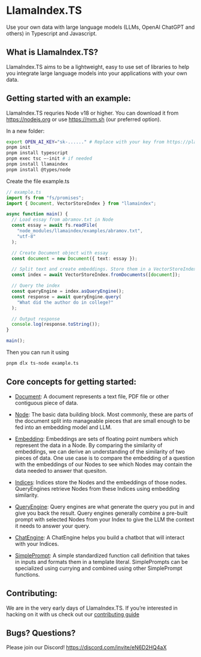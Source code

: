 # LlamaIndex.TS

Use your own data with large language models (LLMs, OpenAI ChatGPT and others) in Typescript and Javascript.

## What is LlamaIndex.TS?

LlamaIndex.TS aims to be a lightweight, easy to use set of libraries to help you integrate large language models into your applications with your own data.

## Getting started with an example:

LlamaIndex.TS requries Node v18 or higher. You can download it from https://nodejs.org or use https://nvm.sh (our preferred option).

In a new folder:

```bash
export OPEN_AI_KEY="sk-......" # Replace with your key from https://platform.openai.com/account/api-keys
pnpm init
pnpm install typescript
pnpm exec tsc –-init # if needed
pnpm install llamaindex
pnpm install @types/node
```

Create the file example.ts

```ts
// example.ts
import fs from "fs/promises";
import { Document, VectorStoreIndex } from "llamaindex";

async function main() {
  // Load essay from abramov.txt in Node
  const essay = await fs.readFile(
    "node_modules/llamaindex/examples/abramov.txt",
    "utf-8"
  );

  // Create Document object with essay
  const document = new Document({ text: essay });

  // Split text and create embeddings. Store them in a VectorStoreIndex
  const index = await VectorStoreIndex.fromDocuments([document]);

  // Query the index
  const queryEngine = index.asQueryEngine();
  const response = await queryEngine.query(
    "What did the author do in college?"
  );

  // Output response
  console.log(response.toString());
}

main();
```

Then you can run it using

```bash
pnpm dlx ts-node example.ts
```

## Core concepts for getting started:

- [Document](packages/core/src/Node.ts): A document represents a text file, PDF file or other contiguous piece of data.

- [Node](packages/core/src/Node.ts): The basic data building block. Most commonly, these are parts of the document split into manageable pieces that are small enough to be fed into an embedding model and LLM.

- [Embedding](packages/core/src/Embedding.ts): Embeddings are sets of floating point numbers which represent the data in a Node. By comparing the similarity of embeddings, we can derive an understanding of the similarity of two pieces of data. One use case is to compare the embedding of a question with the embeddings of our Nodes to see which Nodes may contain the data needed to answer that quesiton.

- [Indices](packages/core/src/indices/): Indices store the Nodes and the embeddings of those nodes. QueryEngines retrieve Nodes from these Indices using embedding similarity.

- [QueryEngine](packages/core/src/QueryEngine.ts): Query engines are what generate the query you put in and give you back the result. Query engines generally combine a pre-built prompt with selected Nodes from your Index to give the LLM the context it needs to answer your query.

- [ChatEngine](packages/core/src/ChatEngine.ts): A ChatEngine helps you build a chatbot that will interact with your Indices.

- [SimplePrompt](packages/core/src/Prompt.ts): A simple standardized function call definition that takes in inputs and formats them in a template literal. SimplePrompts can be specialized using currying and combined using other SimplePrompt functions.

## Contributing:

We are in the very early days of LlamaIndex.TS. If you’re interested in hacking on it with us check out our [contributing guide](CONTRIBUTING.md)

## Bugs? Questions?

Please join our Discord! https://discord.com/invite/eN6D2HQ4aX
